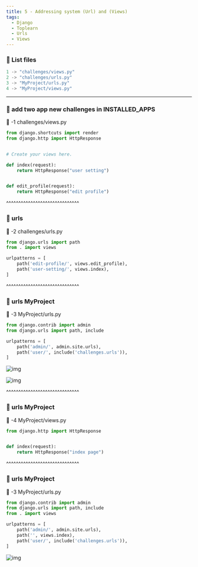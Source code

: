 ```yaml
---
title: 5 - Addressing system (Url) and (Views)
tags:
  - Django
  - Toplearn
  - Urls
  - Views
---
```


### 📜 List files
```python
1 -> "challenges/views.py"
2 -> "challenges/urls.py"
3 -> "MyProject/urls.py"
4 -> "MyProject/views.py"
```
---


### 💬 add two app new challenges in INSTALLED_APPS
📁 -1 challenges/views.py


```python
from django.shortcuts import render
from django.http import HttpResponse


# Create your views here.

def index(request):
    return HttpResponse("user setting")


def edit_profile(request):
    return HttpResponse("edit profile")


```

^^^^^^^^^^^^^^^^^^^^^^^^^^^^^^


### 💬 urls
📁 -2 challenges/urls.py


```python
from django.urls import path
from . import views

urlpatterns = [
    path('edit-profile/', views.edit_profile),
    path('user-setting/', views.index),
]


```



^^^^^^^^^^^^^^^^^^^^^^^^^^^^^^


### 💬 urls MyProject
📁 -3 MyProject/urls.py


```python
from django.contrib import admin
from django.urls import path, include

urlpatterns = [
    path('admin/', admin.site.urls),
    path('user/', include('challenges.urls')),
]
```



![img](http://127.0.0.1:5555/Django/Teach/Toplearn/2.jpg)

![img](http://127.0.0.1:5555/Django/Teach/Toplearn/3.jpg)

^^^^^^^^^^^^^^^^^^^^^^^^^^^^^^

### 💬 urls MyProject
📁 -4 MyProject/views.py



```python
from django.http import HttpResponse


def index(request):
    return HttpResponse("index page")


```

^^^^^^^^^^^^^^^^^^^^^^^^^^^^^^

### 💬 urls MyProject
📁 -3 MyProject/urls.py

```python
from django.contrib import admin
from django.urls import path, include
from . import views

urlpatterns = [
    path('admin/', admin.site.urls),
    path('', views.index),
    path('user/', include('challenges.urls')),
]
```

![img](http://127.0.0.1:5555/Django/Teach/Toplearn/4.png)
